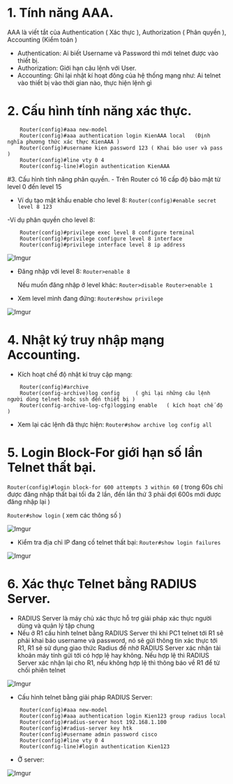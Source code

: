 # 1. Tính năng AAA.
AAA là viết tắt của Authentication ( Xác thực ), Authorization ( Phân quyền ), Accounting (Kiểm toán ) 
+ Authentication: Ai biết Username và Password thì mới telnet được vào thiết bị. 
+ Authorization: Giới hạn câu lệnh với User.
+ Accounting: Ghi lại nhật kí hoạt đông của hệ thống mạng như: Ai telnet vào thiết bị vào thời gian nào, thực hiện lệnh gì 

# 2. Cấu hình tính năng xác thực.
```
	Router(config)#aaa new-model 
	Router(config)#aaa authentication login KienAAA local   (Định nghĩa phương thức xác thực KienAAA )
	Router(config)#username kien password 123 ( Khai báo user và pass )
	Router(config)#line vty 0 4
	Router(config-line)#login authentication KienAAA
```

#3. Cấu hình tính năng phân quyền.
	- Trên Router có 16 cấp độ bảo mật từ level 0 đến level 15 

- Ví dụ tạo mật khẩu enable cho level 8: ```Router(config)#enable secret level 8 123```

-Ví dụ phân quyền cho level 8:
```
	Router(config)#privilege exec level 8 configure terminal
	Router(config)#privilege configure level 8 interface
	Router(config)#privilege interface level 8 ip address
```
![Imgur](https://i.imgur.com/KP0tHAU.png)

- Đăng nhập với level 8: ```Router>enable 8```
  <br/>
  
	Nếu muốn đăng nhập ở level khác: ```Router>disable
		                                  Router>enable 1```

- Xem level mình đang đứng: ```Router#show privilege```

![Imgur](https://i.imgur.com/MXamSxP.png)

# 4. Nhật ký truy nhập mạng Accounting.
- Kích hoạt chế độ nhật kí truy cập mạng:
```
	Router(config)#archive
	Router(config-archive)log config     ( ghi lại những câu lệnh người dùng telnet hoặc ssh đến thiết bị )
	Router(config-archive-log-cfg)logging enable   ( kích hoạt chế độ )
```

- Xem lại các lệnh đã thực hiện: ```Router#show archive log config all```

# 5. Login Block-For giới hạn số lần Telnet thất bại.

```Router(config)#login block-for 600 attempts 3 within 60```      ( trong 60s chỉ được đăng nhập thất bại tối đa 2 lần, đến lần thứ 3 phải đợi 600s mới được đăng nhập lại )

```Router#show login```     ( xem các thông số )

![Imgur](https://i.imgur.com/MuK9wZ8.png)

- Kiểm tra địa chỉ IP đang cố telnet thất bại: ```Router#show login failures```

![Imgur](https://i.imgur.com/0G1zRbe.png)

# 6. Xác thực Telnet bằng RADIUS Server.
-  RADIUS Server là máy chủ xác thực hỗ trợ giải pháp xác thực người dùng và quản lý tập chung 
- Nếu ở R1 cấu hình telnet bằng RADIUS Server thì khi PC1 telnet tới R1 sẽ phải khai báo username và password, nó sẽ gửi thông tin xác thực tới R1, R1 sẽ sử dụng giao thức Radius để nhờ RADIUS Server xác nhận tài khoản máy tính gửi tới có hợp lệ hay không. Nếu hợp lệ thì RADIUS Server xác nhận lại cho R1, nếu không hợp lệ thì thông báo về R1 để từ chối phiên telnet

![Imgur](https://i.imgur.com/3oOA5f3.png)


- Cấu hình telnet bằng giải pháp RADIUS Server:
```
	Router(config)#aaa new-model 
	Router(config)#aaa authentication login Kien123 group radius local
	Router(config)#radius-server host 192.168.1.100 
	Router(config)#radius-server key htk 
  	Router(config)#username admin password cisco
  	Router(config)#line vty 0 4 
  	Router(config-line)#login authentication Kien123 
```

- Ở server:

![Imgur](https://i.imgur.com/nNRy0Hl.png)
